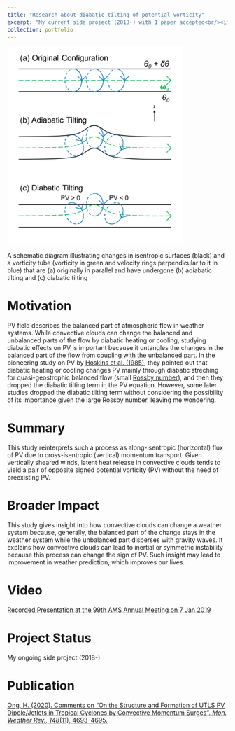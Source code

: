 ```yaml
---
title: "Research about diabatic tilting of potential vorticity"
excerpt: "My current side project (2018-) with 1 paper accepted<br/><img src='/images/Research3.png' width='400'>"
collection: portfolio
---
```


<img src='/images/Research3.png' width='400'>

A schematic diagram illustrating changes in isentropic surfaces (black) and a vorticity tube (vorticity in green and velocity rings perpendicular to it in blue) that are (a) originally in parallel and have undergone (b) adiabatic tilting and (c) diabatic tilting

Motivation
====

PV field describes the balanced part of atmospheric flow in weather systems. While convective clouds can change the balanced and unbalanced parts of the flow by diabatic heating or cooling, studying diabatic effects on PV is important because it untangles the changes in the balanced part of the flow from coupling with the unbalanced part. In the pioneering study on PV by [Hoskins et al. (1985)](https://doi.org/10.1002/qj.49711147002), they pointed out that diabatic heating or cooling changes PV mainly through diabatic streching for quasi-geostrophic balanced flow (small [Rossby number](https://en.wikipedia.org/wiki/Rossby_number)), and then they dropped the diabatic tilting term in the PV equation. However, some later studies dropped the diabatic tilting term without considering the possibility of its importance given the large Rossby number, leaving me wondering.

Summary
====

This study reinterprets such a process as along-isentropic (horizontal) flux of PV due to cross-isentropic (vertical) momentum transport. Given vertically sheared winds, latent heat release in convective clouds tends to yield a pair of opposite signed potential vorticity (PV) without the need of preexisting PV.

Broader Impact
====

This study gives insight into how convective clouds can change a weather system because, generally, the balanced part of the change stays in the weather system while the unbalanced part disperses with gravity waves. It explains how convective clouds can lead to inertial or symmetric instability because this process can change the sign of PV. Such insight may lead to improvement in weather prediction, which improves our lives.

Video
====

[Recorded Presentation at the 99th AMS Annual Meeting on 7 Jan 2019](https://ams.confex.com/ams/2019Annual/videogateway.cgi/id/50816?recordingid=50816)

Project Status
====

My ongoing side project (2018-)

Publication
====

[Ong, H. (2020). Comments on “On the Structure and Formation of UTLS PV Dipole/Jetlets in Tropical Cyclones by Convective Momentum Surges”. <i>Mon. Weather Rev., 148</i>(11), 4693–4695.](https://hingong.github.io/publication/2020-11-19-paper-title-number-5)
